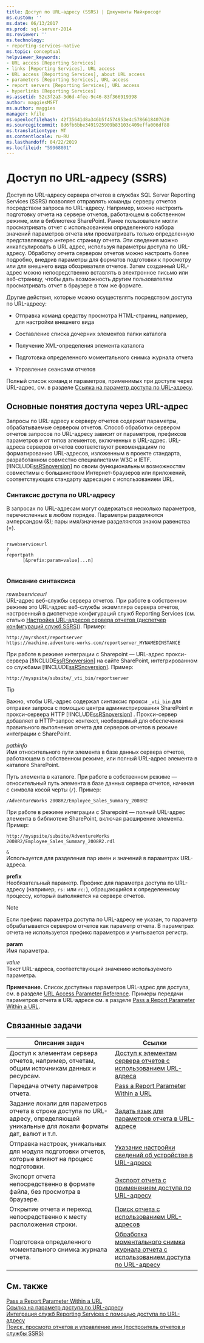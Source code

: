 ```yaml
---
title: Доступ по URL-адресу (SSRS) | Документы Майкрософт
ms.custom: ''
ms.date: 06/13/2017
ms.prod: sql-server-2014
ms.reviewer: ''
ms.technology:
- reporting-services-native
ms.topic: conceptual
helpviewer_keywords:
- URL access [Reporting Services]
- links [Reporting Services], URL access
- URL access [Reporting Services], about URL access
- parameters [Reporting Services], URL access
- report servers [Reporting Services], URL access
- hyperlinks [Reporting Services]
ms.assetid: 52c3f2a3-3d6d-4fee-9c46-83f366919398
author: maggiesMSFT
ms.author: maggies
manager: kfile
ms.openlocfilehash: 42f35641d8a346b5f4574953e4c5786618407620
ms.sourcegitcommit: 8d6fb6bbe3491925909b83103c409effa006df88
ms.translationtype: MT
ms.contentlocale: ru-RU
ms.lasthandoff: 04/22/2019
ms.locfileid: "59968801"
---
```

# <a name="url-access-ssrs"></a>Доступ по URL-адресу (SSRS)
  Доступ по URL-адресу сервера отчетов в службах SQL Server Reporting Services (SSRS) позволяет отправлять команды серверу отчетов посредством запроса по URL-адресу. Например, можно настроить подготовку отчета на сервере отчетов, работающем в собственном режиме, или в библиотеке SharePoint. Ранее пользователи могли просматривать отчет с использованием определенного набора значений параметров отчета или просматривать только определенную представляющую интерес страницу отчета. Эти сведения можно инкапсулировать в URL адрес, используя параметры доступа по URL-адресу. Обработку отчета сервером отчетов можно настроить более подробно, внедрив параметры для форматов подготовки к просмотру или для внешнего вида обозревателя отчетов. Затем созданный URL-адрес можно непосредственно вставлять в электронное письмо или веб-страницу, чтобы дать возможность другим пользователям просматривать отчет в браузере в том же формате.  
  
 Другие действия, которые можно осуществлять посредством доступа по URL-адресу:  
  
-   Отправка команд средству просмотра HTML-страниц, например, для настройки внешнего вида  
  
-   Составление списка дочерних элементов папки каталога  
  
-   Получение XML-определения элемента каталога  
  
-   Подготовка определенного моментального снимка журнала отчета  
  
-   Управление сеансами отчетов  
  
 Полный список команд и параметров, применимых при доступе через URL-адрес, см. в разделе [Ссылка на параметр доступа по URL-адресу](url-access-parameter-reference.md).  
  
## <a name="url-access-concepts"></a>Основные понятия доступа через URL-адрес  
 Запросы по URL-адресу к серверу отчетов содержат параметры, обрабатываемые сервером отчетов. Способ обработки сервером отчетов запросов по URL-адресу зависит от параметров, префиксов параметров и от типов элементов, включенных в URL-адрес. URL-адреса серверов отчетов соответствуют рекомендациям по форматированию URL-адресов, изложенным в проекте стандарта, разработанном совместно специалистами W3C и IETF. [!INCLUDE[ssRSnoversion](../includes/ssrsnoversion-md.md)] по своим функциональным возможностям совместимы с большинством Интернет-браузеров или приложений, соответствующих стандарту адресации с использованием URL.  
  
### <a name="url-access-syntax"></a>Синтаксис доступа по URL-адресу  
 В запросах по URL-адресам могут содержаться несколько параметров, перечисленных в любом порядке. Параметры разделяются амперсандом (&); пары имя/значение разделяются знаком равенства (=).  
  
```  
  
rswebserviceurl  
?  
reportpath  
      [&prefix:param=value]...n]  
  
```  
  
### <a name="syntax-description"></a>Описание синтаксиса  
 *rswebserviceurl*  
 URL-адрес веб-службы сервера отчетов. При работе в собственном режиме это URL-адрес веб-службы экземпляра сервера отчетов, настроенный в диспетчере конфигураций служб Reporting Services (см. статью [Настройка URL-адресов сервера отчетов (диспетчер конфигураций служб SSRS)](install-windows/configure-report-server-urls-ssrs-configuration-manager.md)). Пример:  
  
```  
http://myrshost/reportserver  
https://machine.adventure-works.com/reportserver_MYNAMEDINSTANCE  
```  
  
 При работе в режиме интеграции с Sharepoint — URL-адрес прокси-сервера [!INCLUDE[ssRSnoversion](../includes/ssrsnoversion-md.md)] на сайте SharePoint, интегрированном со службами [!INCLUDE[ssRSnoversion](../includes/ssrsnoversion-md.md)]. Пример:  
  
```  
http://myspsite/subsite/_vti_bin/reportserver  
```  
  
> [!TIP]  
>  Важно, чтобы URL-адрес содержал синтаксис прокси `_vti_bin` для отправки запроса с помощью центра администрирования SharePoint и прокси-сервера HTTP [!INCLUDE[ssRSnoversion](../includes/ssrsnoversion-md.md)] . Прокси-сервер добавляет в HTTP-запрос контекст, необходимый для обеспечения правильного выполнения отчета для серверов отчетов в режиме интеграции с SharePoint.  
  
 *pathinfo*  
 Имя относительного пути элемента в базе данных сервера отчетов, работающем в собственном режиме, или полный URL-адрес элемента в каталоге SharePoint.  
  
 Путь элемента в каталоге. При работе в собственном режиме — относительный путь элемента в базе данных сервера отчетов, начиная с символа косой черты (`/`). Пример:  
  
```  
/AdventureWorks 2008R2/Employee_Sales_Summary_2008R2  
```  
  
 При работе в режиме интеграции с Sharepoint — полный URL-адрес элемента в библиотеке SharePoint, включая расширение элемента. Пример:  
  
```  
http://myspsite/subsite/AdventureWorks 2008R2/Employee_Sales_Summary_2008R2.rdl  
```  
  
 `&`  
 Используется для разделения пар имен и значений в параметрах URL-адреса.  
  
 **prefix**  
 Необязательный параметр. Префикс для параметра доступа по URL-адресу (например, `rs:` или `rc:`), обращающийся к определенному процессу, который выполняется на сервере отчетов.  
  
> [!NOTE]  
>  Если префикс параметра доступа по URL-адресу не указан, то параметр обрабатывается сервером отчетов как параметр отчета. В параметрах отчета не используется префикс параметров и учитывается регистр.  
  
 **param**  
 Имя параметра.  
  
 *value*  
 Текст URL-адреса, соответствующий значению используемого параметра.  
  
 **Примечание.** Список доступных параметров URL-адрес для доступа, см. в разделе [URL Access Parameter Reference](url-access-parameter-reference.md). Примеры передачи параметров отчета в URL-адресе см. в разделе [Pass a Report Parameter Within a URL](pass-a-report-parameter-within-a-url.md).  
  
## <a name="related-tasks"></a>Связанные задачи  
  
|Описания задач|Ссылки|  
|-----------------------|-----------|  
|Доступ к элементам сервера отчетов, например, отчетам, общим источникам данных и ресурсам.|[Доступ к элементам сервера отчетов с использованием URL-адреса](access-report-server-items-using-url-access.md)|  
|Передача отчету параметров отчета.|[Pass a Report Parameter Within a URL](pass-a-report-parameter-within-a-url.md)|  
|Задание локали для параметров отчета в строке доступа по URL-адресу, определяющей уникальные для локали форматы дат, валют и т.п.|[Задать язык для параметров отчета в URL-адресе](set-the-language-for-report-parameters-in-a-url.md)|  
|Отправка настроек, уникальных для модуля подготовки отчетов, которые влияют на процесс подготовки.|[Указание настройки сведений об устройстве в URL-адресе](specify-device-information-settings-in-a-url.md)|  
|Экспорт отчета непосредственно в формате файла, без просмотра в браузере.|[Экспорт отчета с применением доступа по URL-адресу](export-a-report-using-url-access.md)|  
|Открытие отчета и переход непосредственно к месту расположения строки.|[Поиск отчета с использованием URL-адресов](search-a-report-using-url-access.md)|  
|Подготовка определенного моментального снимка журнала отчета.|[Обработка моментального снимка журнала отчета с использованием доступа по URL-адресу](render-a-report-history-snapshot-using-url-access.md)|  
  
## <a name="see-also"></a>См. также  
 [Pass a Report Parameter Within a URL](pass-a-report-parameter-within-a-url.md)   
 [Ссылка на параметр доступа по URL-адресу](url-access-parameter-reference.md)   
 [Интеграция служб Reporting Services с помощью доступа по URL-адресу](application-integration/integrating-reporting-services-using-url-access.md)   
 [Поиск, просмотр отчетов и управление ими (построитель отчетов и службы SSRS)](report-builder/finding-viewing-and-managing-reports-report-builder-and-ssrs.md)  
  
  
